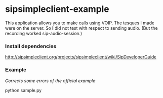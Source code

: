 # sipsimpleclient-example

This application allows you to make calls using VOIP. The tesques I made were on the server. So I did not test with respect to sending audio. (But the recording worked sip-audio-session.)

### Install dependencies
http://sipsimpleclient.org/projects/sipsimpleclient/wiki/SipDeveloperGuide

### Example

*Corrects some errors of the official example*

python sample.py


